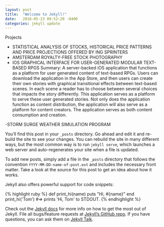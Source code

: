 ```yaml
---
layout: post
title:  "Welcome to Jekyll!"
date:   2016-05-23 09:52:20 -0400
categories: jekyll update
---
```


Projects
- STATISTICAL ANALYSIS OF STOCKS, HISTORICAL PRICE PATTERNS AND PRICE PROJECTIONS OFFERED BY ING SPRINTERS
- AMSTERDAM ROYALTY-FREE STOCK PHOTOGRAPHY
- IOS GRAPHICAL INTERFACE FOR USER-GENERATED MODULAR TEXT-BASED RPGS
Summary: A server-backed iOS application that functions as a platform for user generated content of text-based RPGs. Users can download the application in the App Store, and then users can create their own stories with graphical transitional effects between text-based scenes. In each scene a reader has to choose between several choices that impacts the story differently. This application serves as a platform to serve these user generated stories. Not only does the application function as content distribution, the application will also serve as a platform for content creators. The application serves as both content consumption and creation.

-STORM SURGE WEATHER SIMULATION PROGRAM

You’ll find this post in your `_posts` directory. Go ahead and edit it and re-build the site to see your changes. You can rebuild the site in many different ways, but the most common way is to run `jekyll serve`, which launches a web server and auto-regenerates your site when a file is updated.

To add new posts, simply add a file in the `_posts` directory that follows the convention `YYYY-MM-DD-name-of-post.ext` and includes the necessary front matter. Take a look at the source for this post to get an idea about how it works.

Jekyll also offers powerful support for code snippets:

{% highlight ruby %}
def print_hi(name)
  puts "Hi, #{name}"
end
print_hi('Tom')
#=> prints 'Hi, Tom' to STDOUT.
{% endhighlight %}

Check out the [Jekyll docs][jekyll-docs] for more info on how to get the most out of Jekyll. File all bugs/feature requests at [Jekyll’s GitHub repo][jekyll-gh]. If you have questions, you can ask them on [Jekyll Talk][jekyll-talk].

[jekyll-docs]: http://jekyllrb.com/docs/home
[jekyll-gh]:   https://github.com/jekyll/jekyll
[jekyll-talk]: https://talk.jekyllrb.com/
